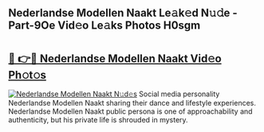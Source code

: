 ## Nederlandse Modellen Naakt Le𝚊k𝚎d N𝚞𝚍e - Part-9Oe Vid𝚎o Le𝚊ks Photos H0sgm

# <h2><a href="http://fb9lgsj.evod.top/?m=Nederlandse+Modellen+Naakt">🔗 👉🔴 Nederlandse Modellen Naakt Vid𝚎o Ph𝚘t𝚘s</a></h2>

[![Nederlandse Modellen Naakt N𝚞d𝚎s](https://i.imgur.com/8V9OHl7.gif)](http://fb9lgsj.evod.top/?m=Nederlandse+Modellen+Naakt)
Social media personality Nederlandse Modellen Naakt sharing their dance and lifestyle experiences. Nederlandse Modellen Naakt public persona is one of approachability and authenticity, but his private life is shrouded in mystery. 
